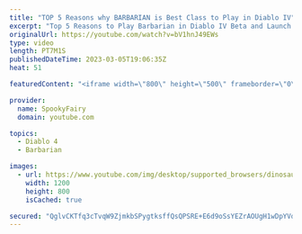 ```yaml
---
title: "TOP 5 Reasons why BARBARIAN is Best Class to Play in Diablo IV"
excerpt: "Top 5 Reasons to Play Barbarian in Diablo IV Beta and Launch! Discover why the Barbarian is the favorite class of Diablo players ..."
originalUrl: https://youtube.com/watch?v=bV1hnJ49EWs
type: video
length: PT7M1S
publishedDateTime: 2023-03-05T19:06:35Z
heat: 51

featuredContent: "<iframe width=\"800\" height=\"500\" frameborder=\"0\" src=\"https://www.youtube.com/embed/bV1hnJ49EWs\" allow=\"accelerometer; autoplay; encrypted-media; gyroscope; picture-in-picture\" allowfullscreen></iframe>"

provider:
  name: SpookyFairy
  domain: youtube.com

topics:
  - Diablo 4
  - Barbarian

images:
  - url: https://www.youtube.com/img/desktop/supported_browsers/dinosaur.png
    width: 1200
    height: 800
    isCached: true

secured: "QglvCKTfq3cTvqW9ZjmkbSPygtksffQsQPSRE+E6d9oSsYEZrAOUgH1wDpYVdwC15P2TlVJ924CXc30NF4UgyHNUqiWQKSwN/v6IQQSrtf5nDgEPAUnjaT3DuyhRDjupS45FeyUahjooWJ9wWrIC+WFBYaLGvpyO/tu1o4ZLZRpVka6QDegWjhSRLVwa4Ip9lpI5rI0APJERjJCe4jTNgvaXs2YuyKDqSF+lOQ6nGwA8mNjegzknXOixfv74s5dIRQaEDNlwXA6AvwlWlAx23Vz+y6Id3GQgZ4SzzQfOA5HK09IPkJvqvxa8xzp44uuBfZYI1NW/WYfl3C2KbxjMv+NXfYNdva0xSNDYH/Z/0mdwnexpAwxiiQoJvtSLr8IqAvHe6Ejmo2ack0TpMJv7uE5dzNv5k8H/cm7dD7GWAfo=;h5QvY8lQfg8hGwv/bh+vCg=="
---
```


